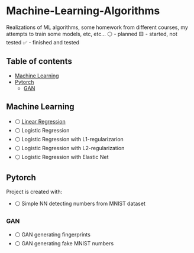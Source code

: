 # Machine-Learning-Algorithms
Realizations of ML algorithms, some homework from different courses, my attempts to train some models, etc, etc...
:white_circle: - planned
:yellow_square: - started, not tested
:white_check_mark: - finished and tested


## Table of contents
* [Machine Learning](#machine-learning)
* [Pytorch](#pytorch)
  * [GAN](#gan)

## Machine Learning
* :white_circle: [Linear Regression](https://github.com/xtbtds/Machine-Learning-Algorithms)  
* :white_circle: Logistic Regression
* :white_circle: Logistic Regression with L1-regularizarion
* :white_circle: Logistic Regression with L2-regularization
* :white_circle: Logistic Regression with Elastic Net

## Pytorch
Project is created with:
* :white_circle: Simple NN detecting numbers from MNIST dataset
### GAN
* :white_circle: GAN generating fingerprints
* :white_circle: GAN generating fake MNIST numbers
